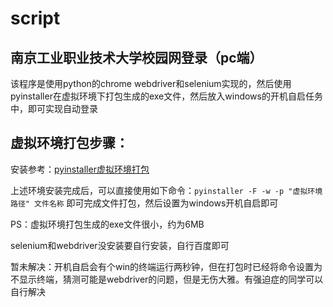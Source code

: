 # script
## 南京工业职业技术大学校园网登录（pc端）

该程序是使用python的chrome webdriver和selenium实现的，然后使用pyinstaller在虚拟环境下打包生成的exe文件，然后放入windows的开机自启任务中，即可实现自动登录


## 虚拟环境打包步骤：

安装参考：[pyinstaller虚拟环境打包](https://www.jianshu.com/p/2656fbc01c54)

上述环境安装完成后，可以直接使用如下命令：```pyinstaller -F -w -p "虚拟环境路径" 文件名称``` 即可完成文件打包，然后设置为windows开机自启即可

PS：虚拟环境打包生成的exe文件很小，约为6MB

selenium和webdriver没安装要自行安装，自行百度即可

暂未解决：开机自启会有个win的终端运行两秒钟，但在打包时已经将命令设置为不显示终端，猜测可能是webdriver的问题，但是无伤大雅。有强迫症的同学可以自行解决

